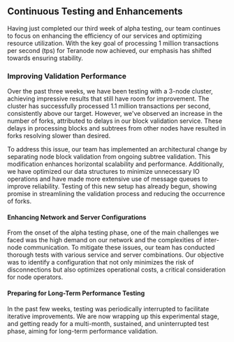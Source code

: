 ## Continuous Testing and Enhancements

Having just completed our third week of alpha testing, our team continues to focus on enhancing the efficiency of our services and optimizing resource utilization. With the key goal of processing 1 million transactions per second (tps) for Teranode now achieved, our emphasis has shifted towards ensuring stability.

### Improving Validation Performance

Over the past three weeks, we have been testing with a 3-node cluster, achieving impressive results that still have room for improvement. The cluster has successfully processed 1.1 million transactions per second, consistently above our target. However, we've observed an increase in the number of forks, attributed to delays in our block validation service. These delays in processing blocks and subtrees from other nodes have resulted in forks resolving slower than desired.

To address this issue, our team has implemented an architectural change by separating node block validation from ongoing subtree validation. This modification enhances horizontal scalability and performance. Additionally, we have optimized our data structures to minimize unnecessary IO operations and have made more extensive use of message queues to improve reliability. Testing of this new setup has already begun, showing promise in streamlining the validation process and reducing the occurrence of forks.

#### Enhancing Network and Server Configurations

From the onset of the alpha testing phase, one of the main challenges we faced was the high demand on our network and the complexities of inter-node communication. To mitigate these issues, our team has conducted thorough tests with various service and server combinations. Our objective was to identify a configuration that not only minimizes the risk of disconnections but also optimizes operational costs, a critical consideration for node operators.

#### Preparing for Long-Term Performance Testing

In the past few weeks, testing was periodically interrupted to facilitate iterative improvements. We are now wrapping up this experimental stage, and getting ready for a multi-month, sustained, and uninterrupted test phase, aiming for long-term performance validation.
